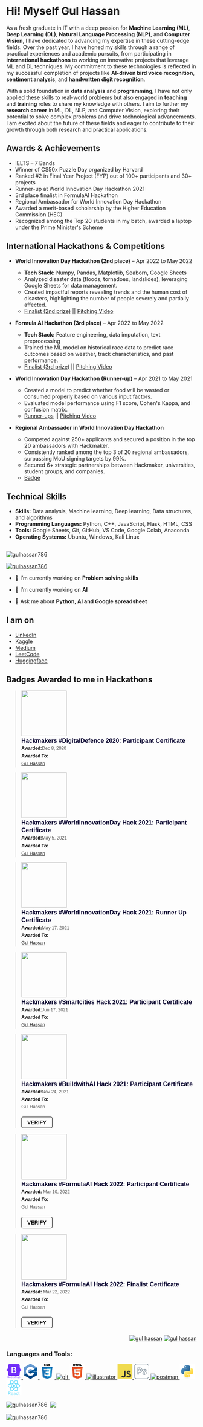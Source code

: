 # Hi! Myself Gul Hassan

As a fresh graduate in IT with a deep passion for **Machine Learning (ML)**, **Deep Learning (DL)**, **Natural Language Processing (NLP)**, and **Computer Vision**, I have dedicated to advancing my expertise in these cutting-edge fields. Over the past year, I have honed my skills through a range of practical experiences and academic pursuits, from participating in **international hackathons** to working on innovative projects that leverage ML and DL techniques. My commitment to these technologies is reflected in my successful completion of projects like **AI-driven bird voice recognition**, **sentiment analysis**, and **handwritten digit recognition**.

With a solid foundation in **data analysis** and **programming**, I have not only applied these skills to real-world problems but also engaged in **teaching** and **training** roles to share my knowledge with others. I aim to further my **research career** in ML, DL, NLP, and Computer Vision, exploring their potential to solve complex problems and drive technological advancements. I am excited about the future of these fields and eager to contribute to their growth through both research and practical applications.

## Awards & Achievements

- IELTS – 7 Bands
- Winner of CS50x Puzzle Day organized by Harvard
- Ranked #2 in Final Year Project (FYP) out of 100+ participants and 30+ projects
- Runner-up at World Innovation Day Hackathon 2021
- 3rd place finalist in FormulaAI Hackathon
- Regional Ambassador for World Innovation Day Hackathon
- Awarded a merit-based scholarship by the Higher Education Commission (HEC)
- Recognized among the Top 20 students in my batch, awarded a laptop under the Prime Minister's Scheme


## International Hackathons & Competitions

- **World Innovation Day Hackathon (2nd place)** – Apr 2022 to May 2022
  - **Tech Stack:** Numpy, Pandas, Matplotlib, Seaborn, Google Sheets
  - Analyzed disaster data (floods, tornadoes, landslides), leveraging Google Sheets for data management.
  - Created impactful reports revealing trends and the human cost of disasters, highlighting the number of people severely and partially affected.
  - [Finalist (2nd prize)](https://au.badgr.com/public/assertions/5ERL7-jGTMenN76TLHYq6g?identity__email=gulhassanh49@gmail.com) || [Pitching Video](https://www.youtube.com/live/PekZczFhDi4?si=MWKkObYGxrnk0Oyy&t=1630)

- **Formula AI Hackathon (3rd place)** – Apr 2022 to May 2022
  - **Tech Stack:** Feature engineering, data imputation, text preprocessing
  - Trained the ML model on historical race data to predict race outcomes based on weather, track characteristics, and past performance.
  - [Finalist (3rd prize)](https://au.badgr.com/public/assertions/TeMHvYAKQTaUC5CP2eYBAQ) || [Pitching Video](https://www.youtube.com/watch?v=2yS0BoQS-3Q)

- **World Innovation Day Hackathon (Runner-up)** – Apr 2021 to May 2021
  - Created a model to predict whether food will be wasted or consumed properly based on various input factors.
  - Evaluated model performance using F1 score, Cohen's Kappa, and confusion matrix.
  - [Runner-ups](https://au.badgr.com/public/assertions/Nn9MpxPVRW2-JIJMm2N3vQ?identity__email=gulhassanh49@gmail.com) || [Pitching Video](https://www.youtube.com/live/EpF-33rksoU?si=fbBiE135TK9aM7jY&t=1525)

- **Regional Ambassador in World Innovation Day Hackathon**
  - Competed against 250+ applicants and secured a position in the top 20 ambassadors with Hackmaker.
  - Consistently ranked among the top 3 of 20 regional ambassadors, surpassing MoU signing targets by 99%.
  - Secured 6+ strategic partnerships between Hackmaker, universities, student groups, and companies.
  - [Badge](https://drive.google.com/file/d/10PXvoPI2t7wQfN18Q0VT_nKr1Rac9fTN/view?usp=sharing)

    
<div>
     <h2>Technical Skills</h2>
    <ul>
        <li><strong>Skills:</strong> Data analysis, Machine learning, Deep learning, Data structures, and algorithms</li>
        <li><strong>Programming Languages:</strong> Python, C++, JavaScript, Flask, HTML, CSS</li>
        <li><strong>Tools:</strong> Google Sheets, Git, GitHub, VS Code, Google Colab, Anaconda</li>
        <li><strong>Operating Systems:</strong> Ubuntu, Windows, Kali Linux</li>
    </ul>

</div>
 
##
<p align="left"> <img src="https://komarev.com/ghpvc/?username=gulhassan786&label=Profile%20views&color=0e75b6&style=flat" alt="gulhassan786" /> </p>

<p align="left"> <a href="https://github.com/ryo-ma/github-profile-trophy"><img src="https://github-profile-trophy.vercel.app/?username=gulhassan786" alt="gulhassan786" /></a> </p>

- 🔭 I’m currently working on **Problem solving skills**

- 🌱 I’m currently working on **AI**

- 💬 Ask me about **Python, AI and Google spreadsheet**

<p>
<h2>I am on</h2>

<ul>
 <li> <a href="https://www.linkedin.com/in/gul-hassan-7b188b202/">LinkedIn</a></li>
  <li> <a href="https://www.kaggle.com/hassangul">Kaggle</a></li>
 <li> <a href="https://medium.com/@gulhassanh49">Medium</a></li>
 <li> <a href="https://leetcode.com/Gul_Hassan/">LeetCode</a></li>
  <li> <a href="https://huggingface.co/Gul-Hassan">Huggingface</a></li>
 
 
 </ul>

</p>
<h2 aligen="center">Badges Awarded to me in Hackathons</h2>
<p>

 
<blockquote class="badgr-badge" style="font-family: Helvetica, Roboto, &quot;Segoe UI&quot;, Calibri, sans-serif;"><a href="https://api.au.badgr.io/public/assertions/jR7jCeT0TKCyaPNXvKSE6g?identity__email=gulhassanh49%40gmail.com"><img width="120px" height="120px" src="https://media.au.badgr.com/uploads/badges/assertion-jR7jCeT0TKCyaPNXvKSE6g.png"></a><p class="badgr-badge-name" style="hyphens: auto; overflow-wrap: break-word; word-wrap: break-word;margin: 0; font-size: 16px; font-weight: 600; font-style: normal; font-stretch: normal; line-height: 1.25; letter-spacing: normal; text-align: left; color: #05012c;">Hackmakers #DigitalDefence 2020: Participant Certificate</p><p class="badgr-badge-date" style="margin: 0; font-size: 12px; font-style: normal; font-stretch: normal; line-height: 1.67; letter-spacing: normal; text-align: left; color: #555555;"><strong style="font-size: 12px; font-weight: bold; font-style: normal; font-stretch: normal; line-height: 1.67; letter-spacing: normal; text-align: left; color: #000;">Awarded:</strong>Dec 8, 2020</p>
<p class="badgr-badge-recipient" style="margin: 0; font-size: 12px; font-style: normal; font-stretch: normal; line-height: 1.67; letter-spacing: normal; text-align: left; color: #555555;"><strong style="font-size: 12px; font-weight: bold; font-style: normal; font-stretch: normal; line-height: 1.67; letter-spacing: normal; text-align: left; color: #000;">Awarded To:<a href = "https://api.au.badgr.io/public/assertions/jR7jCeT0TKCyaPNXvKSE6g?embedVersion=1&amp;embedWidth=330&amp;embedHeight=186&amp;identity__email=gulhassanh49%40gmail.com" title="Badge: Hackmakers #DigitalDefence 2020: Participant Certificate" target="_blank"></strong><span style="display: block;"> Gul Hassan</span></a></p>
</blockquote>
</p>

<p>
<blockquote class="badgr-badge" style="font-family: Helvetica, Roboto, &quot;Segoe UI&quot;, Calibri, sans-serif;"><a href="https://api.au.badgr.io/public/assertions/1MslP32aS3eiqCTDezX31A?identity__email=gulhassanh49%40gmail.com"><img width="120px" height="120px" src="https://media.au.badgr.com/uploads/badges/assertion-1MslP32aS3eiqCTDezX31A.png"></a><p class="badgr-badge-name" style="hyphens: auto; overflow-wrap: break-word; word-wrap: break-word;margin: 0; font-size: 16px; font-weight: 600; font-style: normal; font-stretch: normal; line-height: 1.25; letter-spacing: normal; text-align: left; color: #05012c;">Hackmakers #WorldInnovationDay Hack 2021: Participant Certificate</p><p class="badgr-badge-date" style="margin: 0; font-size: 12px; font-style: normal; font-stretch: normal; line-height: 1.67; letter-spacing: normal; text-align: left; color: #555555;"><strong style="font-size: 12px; font-weight: bold; font-style: normal; font-stretch: normal; line-height: 1.67; letter-spacing: normal; text-align: left; color: #000;">Awarded:</strong>May 5, 2021</p>
<p class="badgr-badge-recipient" style="margin: 0; font-size: 12px; font-style: normal; font-stretch: normal; line-height: 1.67; letter-spacing: normal; text-align: left; color: #555555;"><strong style="font-size: 12px; font-weight: bold; font-style: normal; font-stretch: normal; line-height: 1.67; letter-spacing: normal; text-align: left; color: #000;">Awarded To: <a href= "https://api.au.badgr.io/public/assertions/1MslP32aS3eiqCTDezX31A?embedVersion=1&amp;embedWidth=330&amp;embedHeight=186&amp;identity__email=gulhassanh49%40gmail.com" title="Badge: Hackmakers #WorldInnovationDay Hack 2021: Participant Certificate" target="_blank"> </strong><span style="display: block;"> Gul Hassan</span> </a> </p>
</blockquote>
</p>



<p> <blockquote class="badgr-badge" style="font-family: Helvetica, Roboto, &quot;Segoe UI&quot;, Calibri, sans-serif;"><a href="https://api.au.badgr.io/public/assertions/Nn9MpxPVRW2-JIJMm2N3vQ?identity__email=gulhassanh49%40gmail.com"><img width="120px" height="120px" src="https://media.au.badgr.com/uploads/badges/assertion-Nn9MpxPVRW2-JIJMm2N3vQ.png"></a><p class="badgr-badge-name" style="hyphens: auto; overflow-wrap: break-word; word-wrap: break-word;margin: 0; font-size: 16px; font-weight: 600; font-style: normal; font-stretch: normal; line-height: 1.25; letter-spacing: normal; text-align: left; color: #05012c;">Hackmakers #WorldInnovationDay Hack 2021: Runner Up Certificate</p><p class="badgr-badge-date" style="margin: 0; font-size: 12px; font-style: normal; font-stretch: normal; line-height: 1.67; letter-spacing: normal; text-align: left; color: #555555;"><strong style="font-size: 12px; font-weight: bold; font-style: normal; font-stretch: normal; line-height: 1.67; letter-spacing: normal; text-align: left; color: #000;">Awarded:</strong>May 17, 2021</p>
 <p class="badgr-badge-recipient" style="margin: 0; font-size: 12px; font-style: normal; font-stretch: normal; line-height: 1.67; letter-spacing: normal; text-align: left; color: #555555;"><strong style="font-size: 12px; font-weight: bold; font-style: normal; font-stretch: normal; line-height: 1.67; letter-spacing: normal; text-align: left; color: #000;">Awarded To:</strong><a href = "https://api.au.badgr.io/public/assertions/Nn9MpxPVRW2-JIJMm2N3vQ?embedVersion=1&amp;embedWidth=330&amp;embedHeight=186&amp;identity__email=gulhassanh49%40gmail.com" title="Badge: Hackmakers #WorldInnovationDay Hack 2021: Runner Up Certificate" target="_blank"><span style="display: block;"> Gul Hassan</span></a></p>
</blockquote> </p>
<p>
<blockquote class="badgr-badge" style="font-family: Helvetica, Roboto, &quot;Segoe UI&quot;, Calibri, sans-serif;"><a href="https://api.au.badgr.io/public/assertions/rG5EIYesRgWM8hNduul-8g?identity__email=gulhassanh49%40gmail.com"><img width="120px" height="120px" src="https://api.au.badgr.io/public/assertions/rG5EIYesRgWM8hNduul-8g/image"></a><p class="badgr-badge-name" style="hyphens: auto; overflow-wrap: break-word; word-wrap: break-word;margin: 0; font-size: 16px; font-weight: 600; font-style: normal; font-stretch: normal; line-height: 1.25; letter-spacing: normal; text-align: left; color: #05012c;">Hackmakers #Smartcities Hack 2021: Participant Certificate</p><p class="badgr-badge-date" style="margin: 0; font-size: 12px; font-style: normal; font-stretch: normal; line-height: 1.67; letter-spacing: normal; text-align: left; color: #555555;"><strong style="font-size: 12px; font-weight: bold; font-style: normal; font-stretch: normal; line-height: 1.67; letter-spacing: normal; text-align: left; color: #000;">Awarded:</strong>Jun 17, 2021</p>
 <p class="badgr-badge-recipient" style="margin: 0; font-size: 12px; font-style: normal; font-stretch: normal; line-height: 1.67; letter-spacing: normal; text-align: left; color: #555555;"><strong style="font-size: 12px; font-weight: bold; font-style: normal; font-stretch: normal; line-height: 1.67; letter-spacing: normal; text-align: left; color: #000;">Awarded To: <a href = "https://api.au.badgr.io/public/assertions/rG5EIYesRgWM8hNduul-8g?embedVersion=1&amp;embedWidth=330&amp;embedHeight=186&amp;identity__email=gulhassanh49%40gmail.com" title="Badge: Hackmakers #Smartcities Hack 2021: Participant Certificate" target="_blank"></strong><span style="display: block;"> Gul Hassan</span> </a> </p></blockquote>
</p>

<blockquote class="badgr-badge" style="font-family: Helvetica, Roboto, &quot;Segoe UI&quot;, Calibri, sans-serif;"><a href="https://api.au.badgr.io/public/assertions/bVQgb_-PQ6e89WBDnAIH7A?identity__email=gulhassanh49%40gmail.com"><img src="https://api.au.badgr.io/public/assertions/bVQgb_-PQ6e89WBDnAIH7A/image" width="120px" height="120px"></a><p class="badgr-badge-name" style="hyphens: auto; overflow-wrap: break-word; word-wrap: break-word;margin: 0; font-size: 16px; font-weight: 600; font-style: normal; font-stretch: normal; line-height: 1.25; letter-spacing: normal; text-align: left; color: #05012c;">Hackmakers #BuildwithAI Hack 2021: Participant Certificate</p><p class="badgr-badge-date" style="margin: 0; font-size: 12px; font-style: normal; font-stretch: normal; line-height: 1.67; letter-spacing: normal; text-align: left; color: #555555;"><strong style="font-size: 12px; font-weight: bold; font-style: normal; font-stretch: normal; line-height: 1.67; letter-spacing: normal; text-align: left; color: #000;">Awarded:</strong>Nov 24, 2021</p><p class="badgr-badge-recipient" style="margin: 0; font-size: 12px; font-style: normal; font-stretch: normal; line-height: 1.67; letter-spacing: normal; text-align: left; color: #555555;"><strong style="font-size: 12px; font-weight: bold; font-style: normal; font-stretch: normal; line-height: 1.67; letter-spacing: normal; text-align: left; color: #000;">Awarded To:</strong><span style="display: block;"> Gul Hassan</span></p><p style="margin: 16px 0; padding: 0;"><a class="badgr-badge-verify" target="_blank" href="https://badgecheck.io?url=https%3A%2F%2Fapi.au.badgr.io%2Fpublic%2Fassertions%2FbVQgb_-PQ6e89WBDnAIH7A%3Fidentity__email%3Dgulhassanh49%2540gmail.com&amp;identity__email=gulhassanh49%40gmail.com" style="box-sizing: content-box; display: flex; align-items: center; justify-content: center; margin: 0; font-size:14px; font-weight: bold; width: 48px; height: 16px; border-radius: 4px; border: solid 1px black; text-decoration: none; padding: 6px 16px; margin: 16px 0; color: black;">VERIFY</a></p></blockquote>

<blockquote class="badgr-badge" style="font-family: Helvetica, Roboto, &quot;Segoe UI&quot;, Calibri, sans-serif;"><a href="https://api.au.badgr.io/public/assertions/-Xr8v9xtQlWMZCP-uih0pQ"><img src="https://api.au.badgr.io/public/assertions/-Xr8v9xtQlWMZCP-uih0pQ/image" width="120px" height="120px"></a><p class="badgr-badge-name" style="hyphens: auto; overflow-wrap: break-word; word-wrap: break-word; margin: 0; font-size: 16px; font-weight: 600; font-style: normal; font-stretch: normal; line-height: 1.25; letter-spacing: normal; text-align: left; color: #05012c;">Hackmakers #FormulaAI Hack 2022: Participant Certificate</p><p class="badgr-badge-date" style="margin: 0; font-size: 12px; font-style: normal; font-stretch: normal; line-height: 1.67; letter-spacing: normal; text-align: left; color: #555555;"><strong style="font-size: 12px; font-weight: bold; font-style: normal; font-stretch: normal; line-height: 1.67; letter-spacing: normal; text-align: left; color: #000;">Awarded: </strong>Mar 10, 2022</p><p class="badgr-badge-recipient" style="margin: 0; font-size: 12px; font-style: normal; font-stretch: normal; line-height: 1.67; letter-spacing: normal; text-align: left; color: #555555;"><strong style="font-size: 12px; font-weight: bold; font-style: normal; font-stretch: normal; line-height: 1.67; letter-spacing: normal; text-align: left; color: #000;">Awarded To: </strong><span style="display: block;"> Gul Hassan</span></p><p style="margin: 16px 0; padding: 0;"><a class="badgr-badge-verify" target="_blank" href="https://badgecheck.io?url=https%3A%2F%2Fapi.au.badgr.io%2Fpublic%2Fassertions%2F-Xr8v9xtQlWMZCP-uih0pQ" style="box-sizing: content-box; display: flex; align-items: center; justify-content: center; margin: 0; font-size:14px; font-weight: bold; width: 48px; height: 16px; border-radius: 4px; border: solid 1px black; text-decoration: none; padding: 6px 16px; margin: 16px 0; color: black;">VERIFY</a></p></blockquote>

<blockquote class="badgr-badge" style="font-family: Helvetica, Roboto, &quot;Segoe UI&quot;, Calibri, sans-serif;"><a href="https://api.au.badgr.io/public/assertions/TeMHvYAKQTaUC5CP2eYBAQ"><img src="https://api.au.badgr.io/public/assertions/TeMHvYAKQTaUC5CP2eYBAQ/image" width="120px" height="120px"></a><p class="badgr-badge-name" style="hyphens: auto; overflow-wrap: break-word; word-wrap: break-word; margin: 0; font-size: 16px; font-weight: 600; font-style: normal; font-stretch: normal; line-height: 1.25; letter-spacing: normal; text-align: left; color: #05012c;">Hackmakers #FormulaAI Hack 2022: Finalist Certificate</p><p class="badgr-badge-date" style="margin: 0; font-size: 12px; font-style: normal; font-stretch: normal; line-height: 1.67; letter-spacing: normal; text-align: left; color: #555555;"><strong style="font-size: 12px; font-weight: bold; font-style: normal; font-stretch: normal; line-height: 1.67; letter-spacing: normal; text-align: left; color: #000;">Awarded: </strong>Mar 22, 2022</p><p class="badgr-badge-recipient" style="margin: 0; font-size: 12px; font-style: normal; font-stretch: normal; line-height: 1.67; letter-spacing: normal; text-align: left; color: #555555;"><strong style="font-size: 12px; font-weight: bold; font-style: normal; font-stretch: normal; line-height: 1.67; letter-spacing: normal; text-align: left; color: #000;">Awarded To: </strong><span style="display: block;"> Gul Hassan</span></p><p style="margin: 16px 0; padding: 0;"><a class="badgr-badge-verify" target="_blank" href="https://badgecheck.io?url=https%3A%2F%2Fapi.au.badgr.io%2Fpublic%2Fassertions%2FTeMHvYAKQTaUC5CP2eYBAQ" style="box-sizing: content-box; display: flex; align-items: center; justify-content: center; margin: 0; font-size:14px; font-weight: bold; width: 48px; height: 16px; border-radius: 4px; border: solid 1px black; text-decoration: none; padding: 6px 16px; margin: 16px 0; color: black;">VERIFY</a></p></blockquote>

<p align="right">
<a href="https://linkedin.com/in/gul hassan" target="blank"><img align="center" src="https://raw.githubusercontent.com/rahuldkjain/github-profile-readme-generator/master/src/images/icons/Social/linked-in-alt.svg" alt="gul hassan" height="30" width="40" /></a>
<a href="https://kaggle.com/gul hassan" target="blank"><img align="center" src="https://raw.githubusercontent.com/rahuldkjain/github-profile-readme-generator/master/src/images/icons/Social/kaggle.svg" alt="gul hassan" height="30" width="40" /></a>
</p>

<h3 align="left">Languages and Tools:</h3>
<p align="left"> <a href="https://getbootstrap.com" target="_blank"> <img src="https://raw.githubusercontent.com/devicons/devicon/master/icons/bootstrap/bootstrap-plain-wordmark.svg" alt="bootstrap" width="40" height="40"/> </a> <a href="https://www.w3schools.com/cpp/" target="_blank"> <img src="https://raw.githubusercontent.com/devicons/devicon/master/icons/cplusplus/cplusplus-original.svg" alt="cplusplus" width="40" height="40"/> </a> <a href="https://www.w3schools.com/css/" target="_blank"> <img src="https://raw.githubusercontent.com/devicons/devicon/master/icons/css3/css3-original-wordmark.svg" alt="css3" width="40" height="40"/> </a> <a href="https://git-scm.com/" target="_blank"> <img src="https://www.vectorlogo.zone/logos/git-scm/git-scm-icon.svg" alt="git" width="40" height="40"/> </a> <a href="https://www.w3.org/html/" target="_blank"> <img src="https://raw.githubusercontent.com/devicons/devicon/master/icons/html5/html5-original-wordmark.svg" alt="html5" width="40" height="40"/> </a> <a href="https://www.adobe.com/in/products/illustrator.html" target="_blank"> <img src="https://www.vectorlogo.zone/logos/adobe_illustrator/adobe_illustrator-icon.svg" alt="illustrator" width="40" height="40"/> </a> <a href="https://developer.mozilla.org/en-US/docs/Web/JavaScript" target="_blank"> <img src="https://raw.githubusercontent.com/devicons/devicon/master/icons/javascript/javascript-original.svg" alt="javascript" width="40" height="40"/> </a> <a href="https://www.photoshop.com/en" target="_blank"> <img src="https://raw.githubusercontent.com/devicons/devicon/master/icons/photoshop/photoshop-line.svg" alt="photoshop" width="40" height="40"/> </a> <a href="https://postman.com" target="_blank"> <img src="https://www.vectorlogo.zone/logos/getpostman/getpostman-icon.svg" alt="postman" width="40" height="40"/> </a> <a href="https://www.python.org" target="_blank"> <img src="https://raw.githubusercontent.com/devicons/devicon/master/icons/python/python-original.svg" alt="python" width="40" height="40"/> </a> <a href="https://reactjs.org/" target="_blank"> <img src="https://raw.githubusercontent.com/devicons/devicon/master/icons/react/react-original-wordmark.svg" alt="react" width="40" height="40"/> </a> </p>



<p><img align="left" src="https://github-readme-stats.vercel.app/api/top-langs?username=gulhassan786&show_icons=true&locale=en&layout=compact" alt="gulhassan786" /></p>


<p>&nbsp; <img  src="https://github-readme-stats.vercel.app/api?username=Gulhassan786&show_icons=true&theme=radical"/></p>

<p><img   src="https://github-readme-streak-stats.herokuapp.com/?user=gulhassan786&" alt="gulhassan786" /></p>
